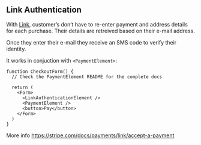 ## Link Authentication

With [Link](https://link.co/), customer’s don’t have to re-enter payment and address details for each purchase. Their details are retreived based on their e-mail address.

Once they enter their e-mail they receive an SMS code to verify their identity.

It works in conjuction with `<PaymentElement>`:

```tsx
function CheckoutForm() {
  // Check the PaymentElement README for the complete docs

  return (
    <Form>
      <LinkAuthenticationElement />
      <PaymentElement />
      <button>Pay</button>
    </Form>
  )
}
```

More info https://stripe.com/docs/payments/link/accept-a-payment
